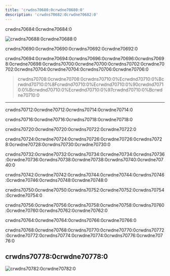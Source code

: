 ```yaml
---
title: 'crwdns70680:0crwdne70680:0'
description: 'crwdns70682:0crwdne70682:0'
---
```


crwdns70684:0crwdne70684:0

![crwdns70688:0crwdne70688:0](crwdns70686:0crwdne70686:0)

crwdns70690:0crwdne70690:0crwdns70692:0crwdne70692:0

crwdns70694:0crwdne70694:0crwdns70696:0crwdne70696:0crwdns70698:0crwdne70698:0crwdns70700:0crwdne70700:0crwdns70702:0crwdne70702:0crwdns70704:0crwdne70704:0crwdns70706:0crwdne70706:0

> crwdns70708:0crwdne70708:0crwdns70710:0%Ecrwdnd70710:0%Bcrwdnd70710:0%8Fcrwdnd70710:0%Ecrwdnd70710:0%90crwdnd70710:0%Bcrwdnd70710:0%Ecrwdnd70710:0%97crwdnd70710:0%Bcrwdne70710:0

---

crwdns70712:0crwdne70712:0crwdns70714:0crwdne70714:0

crwdns70716:0crwdne70716:0crwdns70718:0crwdne70718:0

crwdns70720:0crwdne70720:0crwdns70722:0crwdne70722:0

crwdns70724:0crwdne70724:0crwdns70726:0crwdne70726:0crwdns70728:0crwdne70728:0crwdns70730:0crwdne70730:0

crwdns70732:0crwdne70732:0crwdns70734:0crwdne70734:0crwdns70736:0crwdne70736:0crwdns70738:0crwdne70738:0crwdns70740:0crwdne70740:0

crwdns70742:0crwdne70742:0crwdns70744:0crwdne70744:0crwdns70746:0crwdne70746:0crwdns70748:0crwdne70748:0

crwdns70750:0crwdne70750:0crwdns70752:0crwdne70752:0crwdns70754:0crwdne70754:0

crwdns70756:0crwdne70756:0crwdns70758:0crwdne70758:0crwdns70760:0crwdne70760:0crwdns70762:0crwdne70762:0

crwdns70764:0crwdne70764:0crwdns70766:0crwdne70766:0

crwdns70768:0crwdne70768:0crwdns70770:0crwdne70770:0crwdns70772:0crwdne70772:0crwdns70774:0crwdne70774:0crwdns70776:0crwdne70776:0

## crwdns70778:0crwdne70778:0

![crwdns70782:0crwdne70782:0](crwdns70780:0crwdne70780:0)
